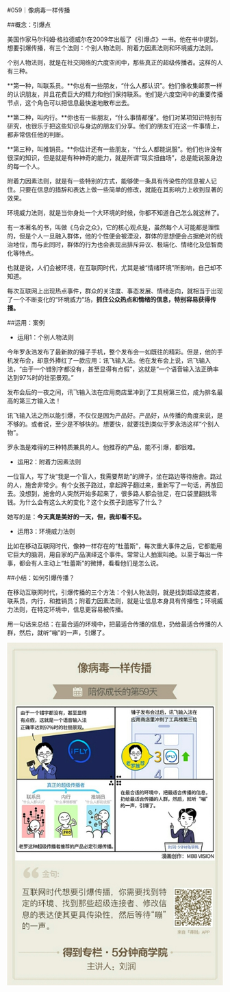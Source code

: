 #059｜像病毒一样传播

##概念：引爆点

美国作家马尔科姆·格拉德威尔在2009年出版了《引爆点》一书。他在书中提到，想要引爆传播，有三个法则：个别人物法则、附着力因素法则和环境威力法则。

个别人物法则，就是在社交网络的六度空间中，那些真正的超级传播者。这样的人有三种。

**第一种，叫联系员。**你总有一些朋友，“什么人都认识”。他们像收集邮票一样的认识朋友，并且花费巨大的精力和他们保持联系。他们是六度空间中的重要传播节点，这个角色可以把信息最快速地散布出去。

**第二种，叫内行。**你也有一些朋友，“什么事情都懂”。他们对某项知识特别有研究，也很乐于把这些知识与身边的朋友们分享。他们的朋友们在这一件事情上，都非常信任他的判断。

**第三种，叫推销员。**你估计还有一些朋友，“什么人都能说服”。他们也许没有很深的知识，但是就是有种神奇的能力，就是所谓“现实扭曲场”，总是能说服身边的每一个人。

附着力因素法则，就是有一些特别的方式，能够使一条具有传染性的信息被人记住。只要在信息的措辞和表达上做一些简单的修改，就能在其影响力上收到显著的效果。

环境威力法则，就是当你身处一个大环境的时候，你都不知道自己怎么就这样了。

有一本著名的书，叫做《乌合之众》，它的核心观点是，虽然每个人可能都是理性的，但是个人一旦融入群体，他的个性便会被湮没，群体的思想便会占据绝对的统治地位，而与此同时，群体的行为也会表现出排斥异议、极端化、情绪化及低智商化等特点。

也就是说，人们会被环境，在互联网时代，尤其是被“情绪环境”所影响，自己却不知道。

每次互联网上出现热点事件，群众的关注度、事态发展、情绪走向，就相当于出现了一个不断变化的“环境威力”场，**抓住公众热点和情绪的信息，特别容易获得传播。**

##运用：案例

- 运用1：个别人物法则

今年罗永浩发布了最新款的锤子手机，整个发布会一如既往的精彩。但是，他的手机发布会，却意外捧红了一款应用：讯飞输入法。他在发布会上说，讯飞输入法，“由于一个错别字都没有，甚至显得有点假”，这就是“一个语音输入法正确率达到97%时的壮丽景观。”

发布会后的一夜之间，讯飞输入法在应用商店里冲到了工具榜第三位，成为排名最高的第三方输入法！

讯飞输入法之所以能引爆，不仅仅是因为产品好。产品好，从传播的角度来说，是不够的。或者说，至少是不够快的。想要快，就要找到类似于罗永浩这样“个别人物”。

罗永浩是难得的三种特质兼具的人。他推荐的产品，能不引爆，都很难。

- 运用2：附着力因素法则

一位盲人，写了块“我是一个盲人，我需要帮助”的牌子，坐在路边等待施舍。路过的人，施舍非常少。有个女孩子路过，拿起牌子翻过来，重新写了一句话，再放回去。没想到，施舍的人突然开始多起来了，很多路人都会驻足，在口袋里翻找零钱。为什么会有这么大的变化？这个女孩子到底写了什么？

她写的是：**今天真是美好的一天，但，我却看不见。**

- 运用3：环境威力法则

比如在移动互联网时代，像神一样存在的“杜蕾斯”，每次重大事件之后，它都能用它巨大的脑洞，用自家的产品演绎这个事件。常常让人拍案叫绝。以至于每出一件事，都会有人主动上“杜蕾斯”的微博，看看他们是怎么说。

##小结：如何引爆传播？

在移动互联网时代，引爆传播的三个方法：个别人物法则，就是找到超级连接者，联系员，内行，和推销员；附着力因素法则，就是让信息本身具有传播性；环境威力法则，在特定环境中，信息更容易被传播。

用一句话来总结：在最合适的环境中，把最适合传播的信息，扔给最适合传播的人群，然后，就听“嘣”的一声，引爆了。

![](./_image/2017-08-05-16-32-07.jpg)
